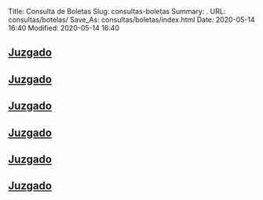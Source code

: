 Title: Consulta de Boletas
Slug: consultas-boletas
Summary: .
URL: consultas/botelas/
Save_As: consultas/boletas/index.html
Date: 2020-05-14 16:40
Modified: 2020-05-14 16:40


## [Juzgado](http://201.144.104.74/eexpediente/consultaboleta.php?id=37)

## [Juzgado](http://201.144.104.74/eexpediente/consultaboleta.php?id=37)

## [Juzgado](http://201.144.104.74/eexpediente/consultaboleta.php?id=37)

## [Juzgado](http://201.144.104.74/eexpediente/consultaboleta.php?id=37)

## [Juzgado](http://201.144.104.74/eexpediente/consultaboleta.php?id=37)

## [Juzgado](http://201.144.104.74/eexpediente/consultaboleta.php?id=37)

